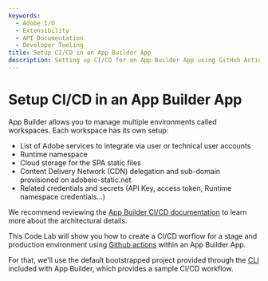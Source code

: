```yaml
---
keywords:
  - Adobe I/O
  - Extensibility
  - API Documentation
  - Developer Tooling
title: Setup CI/CD in an App Builder App
description: Setting up CI/CD for an App Builder App using GitHub Actions.
---
```


# Setup CI/CD in an App Builder App

App Builder allows you to manage multiple environments called workspaces. Each workspace has its own setup: 

* List of Adobe services to integrate via user or technical user accounts
* Runtime namespace
* Cloud storage for the SPA static files
* Content Delivery Network (CDN) delegation and sub-domain provisioned on adobeio-static.net
* Related credentials and secrets (API Key, access token, Runtime namespace credentials...)

We recommend reviewing the [App Builder CI/CD documentation](../../guides/deployment/ci_cd_for_firefly_apps.md) to learn more about the architectural details.

This Code Lab will show you how to create a CI/CD worflow for a stage and production environment using [Github actions](https://github.com/features/actions) within an App Builder App.   

For that, we'll use the default bootstrapped project provided through the [CLI](https://github.com/adobe/aio-cli) included with App Builder, which provides a sample CI/CD workflow.  
